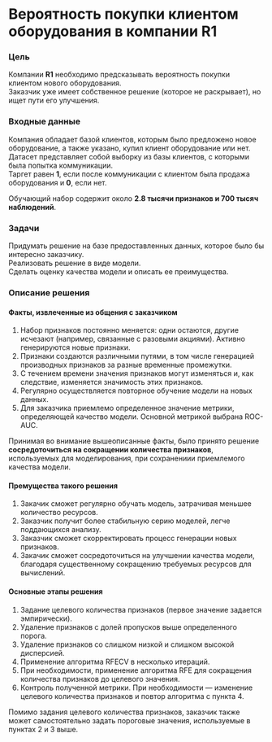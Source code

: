 # Вероятность покупки клиентом оборудования в компании R1

### Цель

Компании **R1** необходимо предсказывать вероятность покупки клиентом нового оборудования.  
Заказчик уже имеет собственное решение (которое не раскрывает), но ищет пути его улучшения.

### Входные данные

Компания обладает базой клиентов, которым было предложено новое оборудование, а также указано, купил клиент оборудование или нет.
Датасет представляет собой выборку из базы клиентов, с которыми была попытка коммуникации.  
Таргет равен **1**, если после коммуникации с клиентом была продажа оборудования и **0**, если нет.

Обучающий набор содержит около **2.8 тысячи признаков и 700 тысяч наблюдений**.

### Задачи

Придумать решение на базе предоставленных данных, которое было бы интересно заказчику.  
Реализовать решение в виде модели.  
Сделать оценку качества модели и описать ее преимущества.

### Описание решения

#### Факты, извлеченные из общения с заказчиком

1. Набор признаков постоянно меняется: одни остаются, другие исчезают (например, связанные с разовыми акциями). Активно генерируются новые признаки.
2. Признаки создаются различными путями, в том числе генерацией производных признаков за разные временные промежутки.
3. С течением времени значения признаков могут изменяться и, как следствие, изменяется значимость этих признаков.
4. Регулярно осуществляется повторное обучение модели на новых данных.
5. Для заказчика приемлемо определенное значение метрики, определяющей качество модели. Основной метрикой выбрана ROC-AUC.

Принимая во внимание вышеописанные факты, было принято решение **сосредоточиться на сокращении количества признаков**, используемых для моделирования, при сохранениии приемлемого качества модели.
 
#### Премущества такого решения

1. Закачик сможет регулярно обучать модель, затрачивая меньшее количество ресурсов.
2. Заказчик получит более стабильную серию моделей, легче поддающихся анализу.
3. Заказчик сможет скорректировать процесс генерации новых признаков.
4. Закачик сможет сосредоточиться на улучшении качества модели, благодаря существенному сокращению требуемых ресурсов для вычислений.

#### Основные этапы решения

1. Задание целевого количества признаков (первое значение задается эмпирически).
2. Удаление признаков с долей пропусков выше определенного порога.
3. Удаление признаков со слишком низкой и слишком высокой дисперсией.
4. Применение алгоритма RFECV в несколько итераций.
5. При необходимости, применение алгоритма RFE для сокращения количества признаков до целевого значения.
6. Контроль полученной метрики. При необходимости — изменение целевого количества признаков и повтор алгоритма с пункта 4.

Помимо задания целевого количества признаков, заказчик также может самостоятельно задать пороговые значения, используемые в пунктах 2 и 3 выше.
